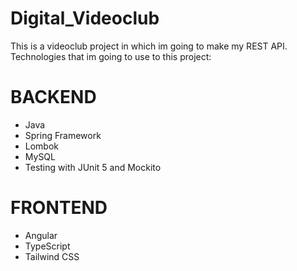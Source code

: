 # Digital_Videoclub
This is a videoclub project in which im going to make my REST API.  
Technologies that im going to use to this project:

# BACKEND
- Java
- Spring Framework
- Lombok
- MySQL
- Testing with JUnit 5 and Mockito

# FRONTEND
- Angular
- TypeScript
- Tailwind CSS
